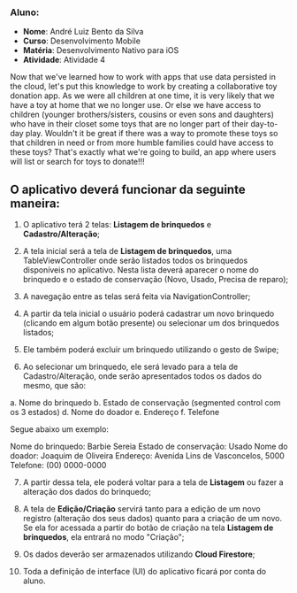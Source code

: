 ### Aluno:
- **Nome**: André Luiz Bento da Silva
- **Curso**: Desenvolvimento Mobile
- **Matéria**: Desenvolvimento Nativo para iOS
- **Atividade**: Atividade 4


Now that we've learned how to work with apps that use data persisted in the cloud, let's put this knowledge to work by creating a collaborative toy donation app.
As we were all children at one time, it is very likely that we have a toy at home that we no longer use. Or else we have access to children (younger brothers/sisters, cousins ​​or even sons and daughters) who have in their closet some toys that are no longer part of their day-to-day play. Wouldn't it be great if there was a way to promote these toys so that children in need or from more humble families could have access to these toys? That's exactly what we're going to build, an app where users will list or search for toys to donate!!!

## O aplicativo deverá funcionar da seguinte maneira:

1) O aplicativo terá 2 telas: **Listagem de brinquedos** e **Cadastro/Alteração**;

2) A tela inicial será a tela de **Listagem de brinquedos**, uma TableViewController onde serão listados todos os brinquedos disponíveis no aplicativo. Nesta lista deverá aparecer o nome do brinquedo e o estado de conservação (Novo, Usado, Precisa de reparo);

3) A navegação entre as telas será feita via NavigationController;

4) A partir da tela inicial o usuário poderá cadastrar um novo brinquedo (clicando em algum botão presente) ou selecionar um dos brinquedos listados;

5) Ele também poderá excluir um brinquedo utilizando o gesto de Swipe;

6) Ao selecionar um brinquedo, ele será levado para a tela de Cadastro/Alteração, onde serão apresentados todos os dados do mesmo, que são:

a. Nome do brinquedo
b. Estado de conservação (segmented control com os 3 estados)
d. Nome do doador
e. Endereço
f. Telefone

Segue abaixo um exemplo:

Nome do brinquedo: Barbie Sereia
Estado de conservação: Usado
Nome do doador: Joaquim de Oliveira
Endereço: Avenida Lins de Vasconcelos, 5000
Telefone: (00) 0000-0000

7) A partir dessa tela, ele poderá voltar para a tela de **Listagem** ou fazer a alteração dos dados do brinquedo;

8) A tela de **Edição/Criação** servirá tanto para a edição de um novo registro (alteração dos seus dados) quanto para a criação de um novo. Se ela for acessada a partir do botão de criação na tela **Listagem de brinquedos**, ela entrará no modo "Criação";

9) Os dados deverão ser armazenados utilizando **Cloud Firestore**;

10) Toda a definição de interface (UI) do aplicativo ficará por conta do aluno.
